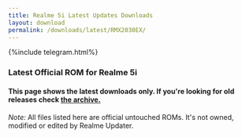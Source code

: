 ```yaml
---
title: Realme 5i Latest Updates Downloads
layout: download
permalink: /downloads/latest/RMX2030EX/
---
```

<script>
    $(document).ready(function () {
        loadLatest("RMX2030EX");
    });
</script>

{%include telegram.html%}

<div class="col-12 mx-auto">
    <h3 class="title bg-light p-2 rounded">Latest Official ROM for Realme 5i</h3>
    <h4>This page shows the latest downloads only. If you're looking for old releases check
        <a href="/downloads/archive/RMX2030EX/">the archive.</a></h4>
    <p><i>Note: </i>All files listed here are official untouched ROMs.
        It's not owned, modified or edited by Realme Updater.</p>
    <div id="downloads">
    </div>
</div>